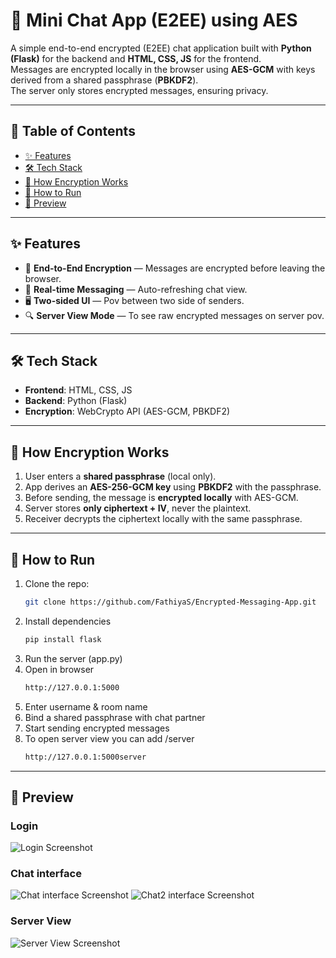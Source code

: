 # 🔐 Mini Chat App (E2EE) using AES

A simple end-to-end encrypted (E2EE) chat application built with **Python (Flask)** for the backend and **HTML, CSS, JS** for the frontend.  
Messages are encrypted locally in the browser using **AES-GCM** with keys derived from a shared passphrase (**PBKDF2**).  
The server only stores encrypted messages, ensuring privacy.

---

## 📑 Table of Contents
- [✨ Features](#-features)  
- [🛠️ Tech Stack](#️-tech-stack)  
- [🔐 How Encryption Works](#-how-encryption-works)  
- [🚀 How to Run](#-how-to-run)  
- [📸 Preview](#-preview)  

---

## ✨ Features
- 🔑 **End-to-End Encryption** — Messages are encrypted before leaving the browser.  
- 💬 **Real-time Messaging** — Auto-refreshing chat view.  
- 🖥 **Two-sided UI** — Pov between two side of senders.  
- 🔍 **Server View Mode** — To see raw encrypted messages on server pov.

---

## 🛠 Tech Stack
- **Frontend**: HTML, CSS, JS
- **Backend**: Python (Flask)
- **Encryption**: WebCrypto API (AES-GCM, PBKDF2)

---

## 🔐 How Encryption Works
1. User enters a **shared passphrase** (local only).  
2. App derives an **AES-256-GCM key** using **PBKDF2** with the passphrase.  
3. Before sending, the message is **encrypted locally** with AES-GCM.  
4. Server stores **only ciphertext + IV**, never the plaintext.  
5. Receiver decrypts the ciphertext locally with the same passphrase.  

---

## 🚀 How to Run
1. Clone the repo:  
   ```bash
   git clone https://github.com/FathiyaS/Encrypted-Messaging-App.git
   
2. Install dependencies
   ```bash
   pip install flask
   
4. Run the server (app.py)
5. Open in browser
   ```bash
   http://127.0.0.1:5000
   
7. Enter username & room name
8. Bind a shared passphrase with chat partner
9. Start sending encrypted messages
10. To open server view you can add /server
    ```bash
    http://127.0.0.1:5000server

---
## 📸 Preview
### Login
![Login Screenshot](screenshots/login.png)

### Chat interface
![Chat interface Screenshot](screenshots/user1.png)
![Chat2 interface Screenshot](screenshots/user2.png)

### Server View
![Server View Screenshot](screenshots/server.png)


